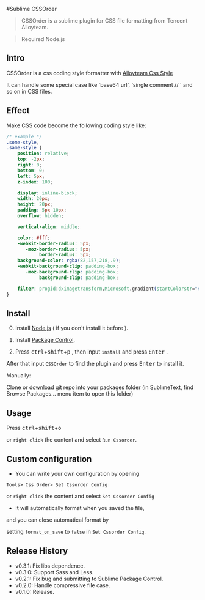 #Sublime CSSOrder

> CSSOrder is a sublime plugin for CSS file formatting from Tencent Alloyteam.

> Required Node.js

## Intro

CSSOrder is a css coding style formatter with [Alloyteam Css Style](http://alloyteam.github.io/code-guide/#css)

It can handle some special case like  'base64 url', 'single comment // ' and so on in CSS files.

## Effect

Make CSS code become the following coding style like:

```css
/* example */
.some-style,
.same-style {
    position: relative;
    top: -2px;
    right: 0;
    bottom: 0;
    left: 5px;
    z-index: 100;

    display: inline-block;
    width: 20px;
    height: 20px;
    padding: 5px 10px;
    overflow: hidden;

    vertical-align: middle;

    color: #fff;
    -webkit-border-radius: 5px;
       -moz-border-radius: 5px;
            border-radius: 5px;
    background-color: rgba(82,157,218,.9);
    -webkit-background-clip: padding-box;
       -moz-background-clip: padding-box;
            background-clip: padding-box;

    filter: progid:dximagetransform.Microsoft.gradient(startColorstr="#e6529dda", endColorstr="#e6529dda", GradientType=0)\9;
}
```

## Install

0. Install [Node.js](http://nodejs.org/) ( if you don't install it before ).

1. Install  [Package Control](https://packagecontrol.io/installation).

2. Press <kbd>ctrl</kbd>+<kbd>shift</kbd>+<kbd>p</kbd> , then input `install` and press <kbd>Enter</kbd> .

 After that input `CSSOrder` to find the plugin and  press <kbd>Enter</kbd> to install it.

Manually:

Clone or [download](https://github.com/lightningtgc/sublime-cssorder/archive/master.zip) git repo into your packages folder (in SublimeText, find Browse Packages... menu item to open this folder)

## Usage

Press <kbd>ctrl</kbd>+<kbd>shift</kbd>+<kbd>o</kbd> 

or `right click` the content and select `Run Cssorder`.

## Custom configuration

* You can  write your own configuration by opening 

 `Tools> Css Order> Set Cssorder Config` 
 
 or `right click` the content and select `Set Cssorder Config`

* It will automatically format when you saved the file,

 and you can close automatical format  by 
 
 setting `format_on_save` to `false` in `Set Cssorder Config`.
 
## Release History

+ v0.3.1: Fix libs dependence.
+ v0.3.0: Support Sass and Less.
+ v0.2.1: Fix bug and submitting to Sublime Package Control.
+ v0.2.0: Handle compressive file case.
+ v0.1.0: Release.
